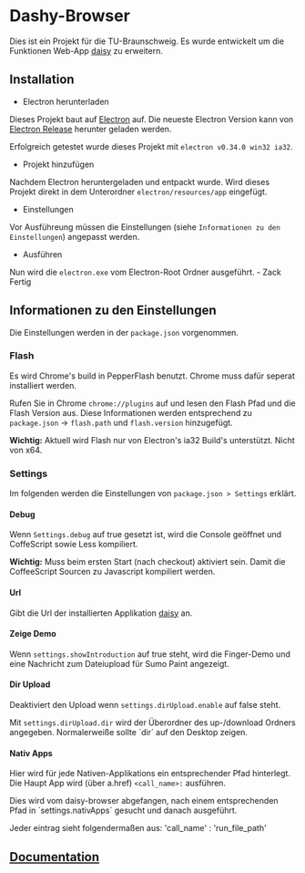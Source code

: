 # Dashy-Browser
Dies ist ein Projekt für die TU-Braunschweig.
Es wurde entwickelt um die Funktionen Web-App [daisy](https://github.com/ratze90/daisy) zu erweitern.

## Installation
* Electron herunterladen

Dieses Projekt baut auf [Electron](http://electron.atom.io) auf.
Die neueste Electron Version kann von [Electron Release](https://github.com/atom/electron/releases) herunter geladen werden.

Erfolgreich getestet wurde dieses Projekt mit `electron v0.34.0 win32 ia32`.

* Projekt hinzufügen

Nachdem Electron heruntergeladen und entpackt wurde. Wird dieses Projekt direkt in dem Unterordner `electron/resources/app` eingefügt.

* Einstellungen

Vor Ausführeung müssen die Einstellungen (siehe `Informationen zu den Einstellungen`) angepasst werden.

* Ausführen

Nun wird die `electron.exe` vom Electron-Root Ordner ausgeführt. - Zack Fertig


## Informationen zu den Einstellungen
Die Einstellungen werden in der `package.json` vorgenommen.

### Flash
Es wird Chrome's build in PepperFlash benutzt. Chrome muss dafür seperat installiert werden.

Rufen Sie in Chrome `chrome://plugins` auf und lesen den Flash Pfad und die Flash Version aus.
Diese Informationen werden entsprechend zu `package.json` -> `flash.path` und `flash.version` hinzugefügt.

**Wichtig:** Aktuell wird Flash nur von Electron's ia32 Build's unterstützt. Nicht von x64.

### Settings
Im folgenden werden die Einstellungen von `package.json > Settings` erklärt.

#### Debug
Wenn `Settings.debug` auf true gesetzt ist, wird die Console geöffnet und CoffeScript sowie Less kompiliert.

**Wichtig:** Muss beim ersten Start (nach checkout) aktiviert sein. Damit die CoffeeScript Sourcen zu Javascript kompiliert werden.

#### Url
Gibt die Url der installierten Applikation [daisy](https://github.com/ratze90/daisy) an.

#### Zeige Demo
Wenn `settings.showIntroduction` auf true steht, wird die Finger-Demo und eine Nachricht zum Dateiupload für Sumo Paint angezeigt.

#### Dir Upload
Deaktiviert den Upload wenn `settings.dirUpload.enable` auf false steht.

Mit `settings.dirUpload.dir` wird der Überordner des up-/download Ordners angegeben. Normalerweiße sollte ´dir´ auf den Desktop zeigen.

#### Nativ Apps
Hier wird für jede Nativen-Applikations ein entsprechender Pfad hinterlegt. Die Haupt App wird (über a.href) `<call_name>:` ausführen.

Dies wird vom daisy-browser abgefangen, nach einem entsprechenden Pfad in ´settings.nativApps´ gesucht und danach ausgeführt.

Jeder eintrag sieht folgendermaßen aus: 'call_name' : 'run_file_path'

## [Documentation](http://rawgit.com/mulian/daisy-browser/master/docs/main.html)
